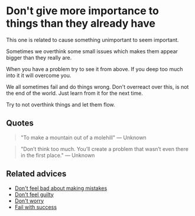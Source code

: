
# Don't give more importance to things than they already have

This one is related to cause something unimportant to seem important.

Sometimes we overthink some small issues which makes them appear bigger than they really are.

When you have a problem try to see it from above. If you deep too much into it it will overcome you.

We all sometimes fail and do things wrong. Don't overreact over this, is not the end of the world. Just learn from it for the next time.

Try to not overthink things and let them flow.

## Quotes

> "To make a mountain out of a molehill" ― Unknown

> "Don’t think too much. You’ll create a problem that wasn’t even there in the first place." ― Unknown

## Related advices

- [Don't feel bad about making mistakes](../Don’t%20feel%20bad%20about%20making%20mistakes/index.md)
- [Don't feel guilty](../Don't%20feel%20guilty/index.md)
- [Don't worry](../Don't%20worry/index.md)
- [Fail with success](../Fail%20with%20success/index.md)

